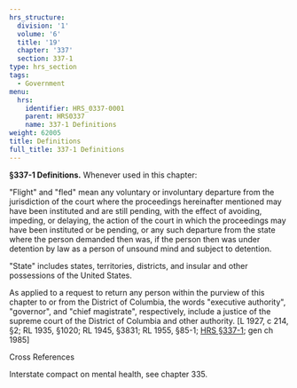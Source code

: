 ```yaml
---
hrs_structure:
  division: '1'
  volume: '6'
  title: '19'
  chapter: '337'
  section: 337-1
type: hrs_section
tags:
  - Government
menu:
  hrs:
    identifier: HRS_0337-0001
    parent: HRS0337
    name: 337-1 Definitions
weight: 62005
title: Definitions
full_title: 337-1 Definitions
---
```

**§337-1 Definitions.** Whenever used in this chapter:

"Flight" and "fled" mean any voluntary or involuntary departure from the jurisdiction of the court where the proceedings hereinafter mentioned may have been instituted and are still pending, with the effect of avoiding, impeding, or delaying, the action of the court in which the proceedings may have been instituted or be pending, or any such departure from the state where the person demanded then was, if the person then was under detention by law as a person of unsound mind and subject to detention.

"State" includes states, territories, districts, and insular and other possessions of the United States.

As applied to a request to return any person within the purview of this chapter to or from the District of Columbia, the words "executive authority", "governor", and "chief magistrate", respectively, include a justice of the supreme court of the District of Columbia and other authority. [L 1927, c 214, §2; RL 1935, §1020; RL 1945, §3831; RL 1955, §85-1; [HRS §337-1](/title-19/chapter-337/section-337-1/); gen ch 1985]

Cross References

Interstate compact on mental health, see chapter 335.